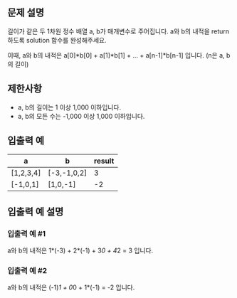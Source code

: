 ## 문제 설명
길이가 같은 두 1차원 정수 배열 a, b가 매개변수로 주어집니다. a와 b의 내적을 return 하도록 solution 함수를 완성해주세요.

이때, a와 b의 내적은 a[0]*b[0] + a[1]*b[1] + ... + a[n-1]*b[n-1] 입니다. (n은 a, b의 길이)

## 제한사항
- a, b의 길이는 1 이상 1,000 이하입니다.
- a, b의 모든 수는 -1,000 이상 1,000 이하입니다.
## 입출력 예
|a|	b|	result|
|-|-|-|
|[1,2,3,4]|	[-3,-1,0,2]|	3|
|[-1,0,1]	|[1,0,-1]|	-2|
## 입출력 예 설명
### 입출력 예 #1

a와 b의 내적은 1*(-3) + 2*(-1) + 3*0 + 4*2 = 3 입니다.
### 입출력 예 #2

a와 b의 내적은 (-1)*1 + 0*0 + 1*(-1) = -2 입니다.